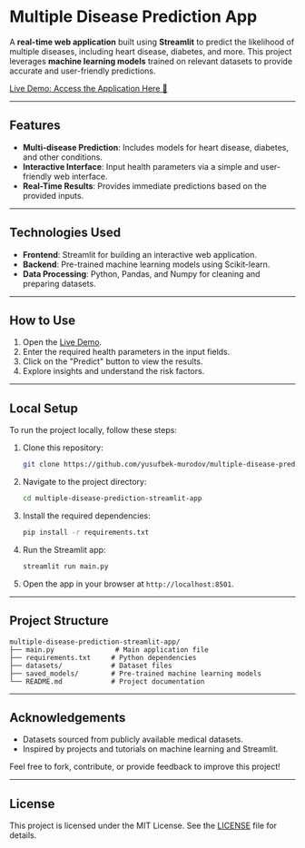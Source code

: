 # Multiple Disease Prediction App

A **real-time web application** built using **Streamlit** to predict the likelihood of multiple diseases, including heart disease, diabetes, and more. This project leverages **machine learning models** trained on relevant datasets to provide accurate and user-friendly predictions.

[Live Demo: Access the Application Here 🚀](https://multi-disease-prediction-programme.streamlit.app/)

---

## Features
- **Multi-disease Prediction**: Includes models for heart disease, diabetes, and other conditions.
- **Interactive Interface**: Input health parameters via a simple and user-friendly web interface.
- **Real-Time Results**: Provides immediate predictions based on the provided inputs.

---

## Technologies Used
- **Frontend**: Streamlit for building an interactive web application.
- **Backend**: Pre-trained machine learning models using Scikit-learn.
- **Data Processing**: Python, Pandas, and Numpy for cleaning and preparing datasets.

---

## How to Use
1. Open the [Live Demo](https://multi-disease-prediction-programme.streamlit.app/).
2. Enter the required health parameters in the input fields.
3. Click on the "Predict" button to view the results.
4. Explore insights and understand the risk factors.

---

## Local Setup
To run the project locally, follow these steps:

1. Clone this repository:
   ```bash
   git clone https://github.com/yusufbek-murodov/multiple-disease-prediction-streamlit-app.git
   ```
2. Navigate to the project directory:
   ```bash
   cd multiple-disease-prediction-streamlit-app
   ```
3. Install the required dependencies:
   ```bash
   pip install -r requirements.txt
   ```
4. Run the Streamlit app:
   ```bash
   streamlit run main.py
   ```
5. Open the app in your browser at `http://localhost:8501`.

---

## Project Structure
```
multiple-disease-prediction-streamlit-app/
├── main.py               # Main application file
├── requirements.txt     # Python dependencies
├── datasets/            # Dataset files
├── saved_models/        # Pre-trained machine learning models
└── README.md            # Project documentation
```

---

## Acknowledgements
- Datasets sourced from publicly available medical datasets.
- Inspired by projects and tutorials on machine learning and Streamlit.

Feel free to fork, contribute, or provide feedback to improve this project!

---

## License
This project is licensed under the MIT License. See the [LICENSE](LICENSE) file for details.

